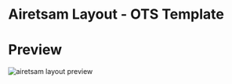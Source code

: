 # Airetsam Layout - OTS Template

# Preview
![airetsam layout preview](https://github.com/pedrogiampietro/ots_layouts/blob/AiretsamKit/preview.jpg)
